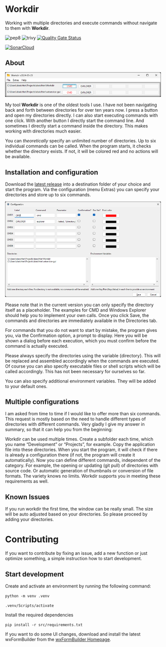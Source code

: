 # Workdir

Working with multiple directories and execute commands without navigate to them with **Workdir**.

![pep8](https://github.com/dseichter/Workdir/actions/workflows/pep8.yml/badge.svg)
![trivy](https://github.com/dseichter/Workdir/actions/workflows/trivy.yml/badge.svg)
[![Quality Gate Status](https://sonarcloud.io/api/project_badges/measure?project=dseichter_Workdir&metric=alert_status)](https://sonarcloud.io/summary/new_code?id=dseichter_Workdir)

[![SonarCloud](https://sonarcloud.io/images/project_badges/sonarcloud-white.svg)](https://sonarcloud.io/summary/new_code?id=dseichter_Workdir)

## About 

![Workdir](/images/workdir.png "Workdir")

My tool **Workdir** is one of the oldest tools I use. I have not been navigating back and forth between directories for over ten years now. I press a button and open my directories directly. I can also start executing commands with one click. With another button I directly start the command line. And sometimes I directly start a command inside the directory. This makes working with directories much easier.

You can *theoretically* specify an unlimited number of directories. Up to six individual commands can be called. When the program starts, it checks whether the directory exists. If not, it will be colored red and no actions will be available.

## Installation and configuration

Download the [latest release](https://github.com/dseichter/Workdir/releases) into a destination folder of your choice and start the program. Via the configuration (menu Extras) you can specify your directories and store up to six commands.

![Workdir - Configuration](/images/configuration.png "Workdir - Configuration")

Please note that in the current version you can only specify the directory itself as a placeholder. The examples for CMD and Windows Explorer should help you to implement your own calls. Once you click Save, the commands and directories are immediately available in the Directories tab.

For commands that you do not want to start by mistake, the program gives you, via the Confirmation option, a prompt to display. Here you will be shown a dialog before each execution, which you must confirm before the command is actually executed.

Please always specify the directories using the variable {directory}. This will be replaced and assembled accordingly when the commands are executed. Of course you can also specify executable files or shell scripts which will be called accordingly. This has not been necessary for ourselves so far.

You can also specify additional environment variables. They will be added to your default ones.

## Multiple configurations

I am asked from time to time if I would like to offer more than six commands. This request is mostly based on the need to handle different types of directories with different commands. Very gladly I give my answer in summary, so that it can help you from the beginning:

Workdir can be used multiple times. Create a subfolder each time, which you name “Development” or “Projects”, for example. Copy the application file into these directories. When you start the program, it will check if there is already a configuration there (if not, the program will create it automatically). Now you can define different commands, independent of the category. For example, the opening or updating (git pull) of directories with source code. Or automatic generation of thumbnails or conversion of file formats. The variety knows no limits. Workdir supports you in meeting these requirements as well.

## Known Issues

If you run workdir the first time, the window can be really small. The size will be auto adjusted based on your directories. So please proceed by adding your directories.

# Contributing 

If you want to contribute by fixing an issue, add a new function or just optimize something, a simple instruction how to start development.

## Start development

Create and activate an environment by running the following command:

```python -m venv .venv```

```.venv/Scripts/activate```

Install the required dependencies

```pip install -r src/requirements.txt```

If you want to do some UI changes, download and install the latest wxFormBuilder from the [wxFormBuilder Homepage](https://github.com/wxFormBuilder/wxFormBuilder).
